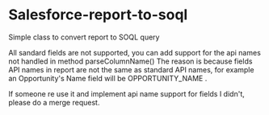 # Salesforce-report-to-soql
Simple class to convert report to SOQL query


All sandard fields are not supported, you can add support for the api names not handled in method parseColumnName()
The reason is because fields API names in report are not the same as standard API names, for example an Opportunity's Name field will be OPPORTUNITY_NAME .

If someone re use it and implement api name support for fields I didn't, please do a merge request.
